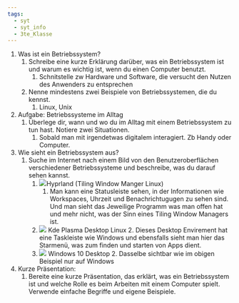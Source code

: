 ```yaml
---
tags:
  - syt
  - syt_info
  - 3te_Klasse
---
```

1. Was ist ein Betriebssystem?
	1. Schreibe eine kurze Erklärung darüber, was ein Betriebssystem ist und warum es wichtig ist, wenn du einen Computer benutzt.
		1. Schnitstelle zw Hardware und Software, die versucht den Nutzen des Anwenders zu entsprechen
	2. Nenne mindestens zwei Beispiele von Betriebssystemen, die du kennst.
		1. Linux, Unix
2. Aufgabe: Betriebssysteme im Alltag
	1. Überlege dir, wann und wo du im Alltag mit einem Betriebssystem zu tun hast. Notiere zwei Situationen.
		1. Sobald man mit irgendetwas digitalem interagiert. Zb Handy oder Computer.
3. Wie sieht ein Betriebssystem aus?
	1. Suche im Internet nach einem Bild von den Benutzeroberflächen verschiedener Betriebssysteme und beschreibe, was du darauf sehen kannst.
		1. ![](Pasted%20image%2020240912142937.png)Hyprland (Tiling Window Manger Linux)
			1. Man kann eine Statusleiste sehen, in der Informationen wie Workspaces, Uhrzeit und Benachrichtugugen zu sehen sind. Und man sieht das Jeweilige Programm was man offen hat und mehr nicht, was der Sinn eines Tiling Window Managers ist.
		2. ![](Pasted%20image%2020240912143026.png) Kde Plasma Desktop Linux
			2. Dieses Desktop Envirement hat eine Taskleiste wie Windows und ebensfalls sieht man hier das Starmenü, was zum finden und starten von Apps dient.
		3. ![](Pasted%20image%2020240912142854.png) Windows 10 Desktop
			2. Dasselbe sichtbar wie im obigen Beispiel nur auf Windows
4. Kurze Präsentation:
	1. Bereite eine kurze Präsentation, das erklärt, was ein Betriebssystem ist und welche Rolle es beim Arbeiten mit einem Computer spielt. Verwende einfache Begriffe und eigene Beispiele.